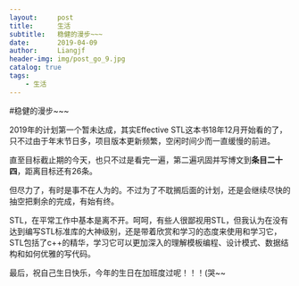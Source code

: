 ```yaml
---
layout:     post                  
title:      生活       
subtitle:   稳健的漫步~~~
date:       2019-04-09          
author:     Liangjf                  
header-img: img/post_go_9.jpg
catalog: true                      
tags:                       
    - 生活
---
```


#稳健的漫步~~~

2019年的计划第一个暂未达成，其实Effective STL这本书18年12月开始看的了，只不过由于年末节日多，项目版本更新频繁，空闲时间少而一直缓慢的前进。

直至目标截止期的今天，也只不过是看完一遍，第二遍巩固并写博文到**条目二十四**，距离目标还有26条。

但尽力了，有时是事不在人为的。不过为了不耽搁后面的计划，还是会继续尽快的抽空把剩余的完成，有始有终。

STL，在平常工作中基本是离不开。呵呵，有些人很鄙视用STL，但我认为在没有达到编写STL标准库的大神级别，还是带着欣赏和学习的态度来使用和学习它，
STL包括了c++的精华，学习它可以更加深入的理解模板编程、设计模式、数据结构和如何优雅的写代码。

最后，祝自己生日快乐，今年的生日在加班度过呢！！！(哭~~